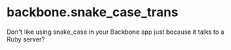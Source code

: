 # backbone.snake_case_trans

Don't like using snake_case in your Backbone app just because it talks to a Ruby server?



